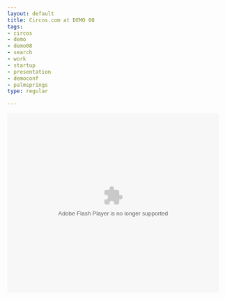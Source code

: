 ```yaml
--- 
layout: default
title: Circos.com at DEMO 08
tags: 
- circos
- demo
- demo08
- search
- work
- startup
- presentation
- democonf
- palmsprings
type: regular

---
```

<p><embed src="http://services.brightcove.com/services/viewer/federated_f8/980795693" bgcolor="#FFFFFF" flashVars="videoId=1392523583&playerId=980795693&viewerSecureGatewayURL=https://services.brightcove.com/services/amfgateway&servicesURL=http://services.brightcove.com/services&cdnURL=http://admin.brightcove.com&domain=embed&autoStart=false&" base="http://admin.brightcove.com" name="flashObj" width="486" height="412" seamlesstabbing="false" type="application/x-shockwave-flash" swLiveConnect="true" pluginspage="http://www.macromedia.com/shockwave/download/index.cgi?P1_Prod_Version=ShockwaveFlash"></embed></p>

